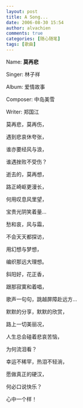 ```yaml
---
layout: post
title: A Song...
date: 2006-08-30 15:54
author: alvachien
comments: true
categories: [随心随笔]
tags: [歌曲]
---
```


Name: **莫再悲**

Singer: 林子祥

Album: 爱情故事

Composer: 中岛美雪

Writer: 郑国江

莫再悲，莫再伤，

遇到悲哀休夸张，

谁亦要经风与浪，

谁遇挫败不受伤？



逝去的，莫再想，

路正崎岖更漫长，

何用叹息风里望，

宝贵光阴笑着量...



愁和哀，风与霜，

不会天天都探访，

用幻想与梦想，

编织那远大理想。


斜阳好，花正香，

跟那寂寞和着唱，

歌声一句句，跳越屏障赴远方...


默默的分享，默默的欣赏，

路上一切美丽况，

人生总会碰着悲哀苦恼，

为何流泪看？

幸运不稀罕，热泪不轻淌，

愿做真正的硬汉，

何必口说快乐？

心中一个样！
